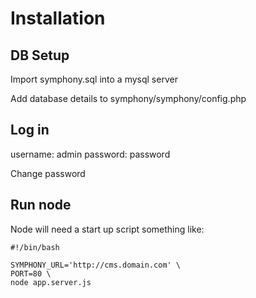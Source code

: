 # Installation

## DB Setup

Import symphony.sql into a mysql server

Add database details to symphony/symphony/config.php

## Log in

username: admin
password: password

Change password

## Run node

Node will need a start up script something like:

```
#!/bin/bash

SYMPHONY_URL='http://cms.domain.com' \
PORT=80 \
node app.server.js
```
